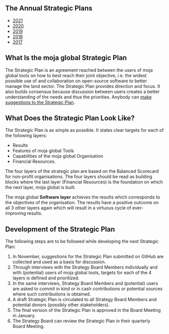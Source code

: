 ## The Annual Strategic Plans

-   [2021](./Strategic-Plan/moja-global-strategic-plan-2021.pdf)
-   [2020](./Strategic-Plan/moja-global-strategic-plan-2020.pdf)
-   [2019](./Strategic-Plan/moja-global-strategic-plan-2019.md)
-   [2018](./Strategic-Plan/moja-global-strategic-plan-2018.md)
-   [2017](./Strategic-Plan/moja-global-strategic-plan-2017.md)

## What Is the moja global Strategic Plan

The Strategic Plan is an agreement reached between the users of moja global tools on how to best reach their joint objective, i.e. the widest possible use of and collaboration on open-source software to better manage the land sector. The Strategic Plan provides direction and focus. It also builds consensus because discussion between users creates a better understanding of the needs and thus the priorities. Anybody can [make suggestions to the Strategic Plan](../Contributing/How-to-Provide-Strategic-Advice.md).

## What Does the Strategic Plan Look Like?

The Strategic Plan is as simple as possible. It states clear targets for each of the following layers:

-   Results
-   Features of moja global Tools
-   Capabilities of the moja global Organisation
-   Financial Resources.

The four layers of the strategic plan are based on the Balanced Scorecard for non-profit organisations. The four layers should be read as building blocks where the last layer (Financial Resources) is the foundation on which the next layer, moja global is built.

The moja global **Software layer** achieves the results which corresponds to the objectives of the organisation. The results have a positive outcome on all 3 other layers again which will result in a virtuous cycle of ever-improving results.

## Development of the Strategic Plan

The following steps are to be followed while developing the next Strategic Plan:

1.  In November, suggestions for the Strategic Plan submitted on GitHub are collected and used as a basis for discussion.
2.  Through interviews with the Strategy Board Members individually and with (potential) users of moja global tools, targets for each of the 4 layers is defined and prioritized.
3.  In the same interviews, Strategy Board Members and (potential) users are asked to commit in kind or in cash contributions or potential sources where such contributions is obtained.
4.  A draft Strategic Plan is circulated to all Strategy Board Members and potential donors (possibly other stakeholders).
5.  The final version of the Strategic Plan is approved in the Board Meeting in January.
6.  The Strategy Board can review the Strategic Plan in their quarterly Board Meeting.
